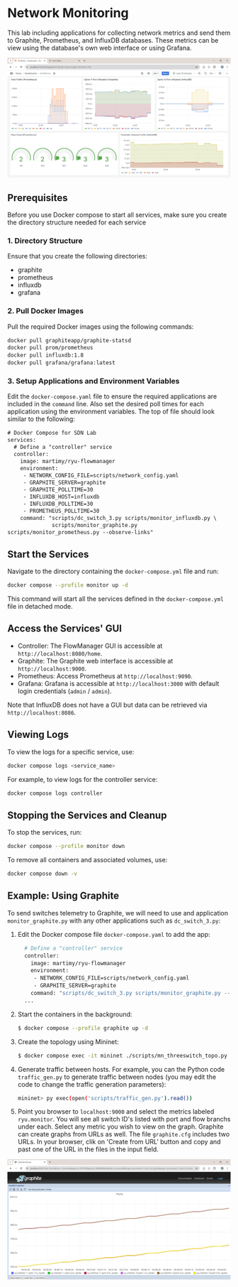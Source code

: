 # Network Monitoring

This lab including applications for collecting network metrics and send them to Graphite, Prometheus, and InfluxDB databases. These metrics can be view using the database's own web interface or using Grafana.

![Metrics](metrics_light.png)

## Prerequisites

Before you use Docker compose to start all services, make sure you create the directory structure needed for each service


### 1. Directory Structure

Ensure that you create the following directories:

- graphite
- prometheus
- influxdb
- grafana


### 2. Pull Docker Images

Pull the required Docker images using the following commands:

```sh
docker pull graphiteapp/graphite-statsd
docker pull prom/prometheus
docker pull influxdb:1.8
docker pull grafana/grafana:latest
```

### 3. Setup Applications and Environment Variables

Edit the `docker-compose.yaml` file to ensure the required applications are included in the `command` line. Also set the desired poll times for each application using the environment variables. The top of file should look similar to the following:

```
# Docker Compose for SDN Lab
services:
  # Define a "controller" service
  controller:
    image: martimy/ryu-flowmanager
    environment:
     - NETWORK_CONFIG_FILE=scripts/network_config.yaml
     - GRAPHITE_SERVER=graphite
     - GRAPHITE_POLLTIME=30
     - INFLUXDB_HOST=influxdb
     - INFLUXDB_POLLTIME=30
     - PROMETHEUS_POLLTIME=30
    command: "scripts/dc_switch_3.py scripts/monitor_influxdb.py \
              scripts/monitor_graphite.py scripts/monitor_prometheus.py --observe-links"
```

## Start the Services

Navigate to the directory containing the `docker-compose.yml` file and run:

```sh
docker compose --profile monitor up -d
```

This command will start all the services defined in the `docker-compose.yml` file in detached mode.

## Access the Services' GUI

- Controller: The FlowManager GUI is accessible at `http://localhost:8080/home`.
- Graphite: The Graphite web interface is accessible at `http://localhost:9000`.
- Prometheus: Access Prometheus at `http://localhost:9090`.
- Grafana: Grafana is accessible at `http://localhost:3000` with default login credentials (`admin` / `admin`).

Note that InfluxDB does not have a GUI but data can be retrieved via `http://localhost:8086`.


## Viewing Logs

To view the logs for a specific service, use:
```sh
docker compose logs <service_name>
```

For example, to view logs for the controller service:
```sh
docker compose logs controller
```

## Stopping the Services and Cleanup

To stop the services, run:
```sh
docker compose --profile monitor down
```

To remove all containers and associated volumes, use:

```sh
docker compose down -v
```

## Example: Using Graphite

To send switches telemetry to Graphite, we will need to use and application `monitor_graphite.py` with any other applications such as `dc_switch_3.py`:

1. Edit the Docker compose file `docker-compose.yaml` to add the app:

    ```bash
      # Define a "controller" service
      controller:
        image: martimy/ryu-flowmanager
        environment:
         - NETWORK_CONFIG_FILE=scripts/network_config.yaml
         - GRAPHITE_SERVER=graphite
        command: "scripts/dc_switch_3.py scripts/monitor_graphite.py --observe-links"
      ...
    ```

2. Start the containers in the background:

    ```bash
    $ docker compose --profile graphite up -d
    ```

3. Create the topology using Mininet:

    ```bash
    $ docker compose exec -it mininet ./scripts/mn_threeswitch_topo.py
    ```

4. Generate traffic between hosts. For example, you can the Python code `traffic_gen.py` to generate traffic between nodes (you may edit the code to change the traffic generation parameters):

   ```bash
   mininet> py exec(open('scripts/traffic_gen.py').read())
   ```

5. Point you browser to `localhost:9000` and select the metrics labeled `ryu.monitor`. You will see all switch ID's listed with port and flow branchs under each. Select any metric you wish to view on the graph. Graphite can create graphs from URLs as well. The file `graphite.cfg` includes two URLs. In your browser, clik on 'Create from URL' button and copy and past one of the URL in the files in the input field.

![Graphite Graph](graphite.png)
